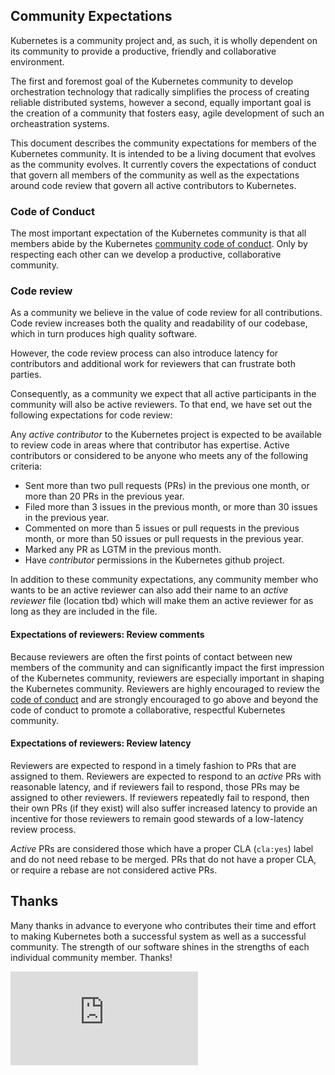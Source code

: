 ## Community Expectations

Kubernetes is a community project and, as such, it is wholly dependent on
its community to provide a productive, friendly and collaborative environment.

The first and foremost goal of the Kubernetes community to develop orchestration
technology that radically simplifies the process of creating reliable
distributed systems, however a second, equally important goal is the creation
of a community that fosters easy, agile development of such an orcheastration
systems.

This document describes the community expectations for
members of the Kubernetes community.  It is intended to be a living document
that evolves as the community evolves.  It currently covers the expectations
of conduct that govern all members of the community as well as the expectations
around code review that govern all active contributors to Kubernetes.

### Code of Conduct

The most important expectation of the Kubernetes community is that all members
abide by the Kubernetes [community code of conduct](code-of-conduct.md).
Only by respecting each other can we develop a productive, collaborative
community.

### Code review

As a community we believe in the value of code review for all contributions.
Code review increases both the quality and readability of our codebase, which
in turn produces high quality software.

However, the code review process can also introduce latency for contributors
and additional work for reviewers that can frustrate both parties.

Consequently, as a community we expect that all active participants in the
community will also be active reviewers.  To that end, we have set out the
following expectations for code review:

Any *active contributor* to the Kubernetes project is expected to be available
to review code in areas where that contributor has expertise.  Active
contributors or considered to be anyone who meets any of the following criteria:
   * Sent more than two pull requests (PRs) in the previous one month, or more
   than 20 PRs in the previous year.
   * Filed more than 3 issues in the previous month, or more than 30 issues in
   the previous year.
   * Commented on more than 5 issues or pull requests in the previous month, or
   more than 50 issues or pull requests in the previous year.
   * Marked any PR as LGTM in the previous month.
   * Have *contributor* permissions in the Kubernetes github project.

In addition to these community expectations, any community member who wants to
be an active reviewer can also add their name to an *active reviewer* file
(location tbd) which will make them an active reviewer for as long as they
are included in the file.

#### Expectations of reviewers: Review comments

Because reviewers are often the first points of contact between new members of
the community and can significantly impact the first impression of the
Kubernetes community, reviewers are especially important in shaping the
Kubernetes community.  Reviewers are highly encouraged to review the
[code of conduct](code-of-conduct.md) and are strongly encouraged to go above
and beyond the code of conduct to promote a collaborative, respectful
Kubernetes community.

#### Expectations of reviewers: Review latency

Reviewers are expected to respond in a timely fashion to PRs that are assigned
to them.  Reviewers are expected to respond to an *active* PRs with reasonable
latency, and if reviewers fail to respond, those PRs may be assigned to other
reviewers.  If reviewers repeatedly fail to respond, then their own PRs (if
they exist) will also suffer increased latency to provide an incentive for
those reviewers to remain good stewards of a low-latency review process.

*Active* PRs are considered those which have a proper CLA (`cla:yes`) label
and do not need rebase to be merged.  PRs that do not have a proper CLA, or
require a rebase are not considered active PRs.

## Thanks

Many thanks in advance to everyone who contributes their time and effort to
making Kubernetes both a successful system as well as a successful community.
The strength of our software shines in the strengths of each individual
community member.  Thanks!

[![Analytics](https://kubernetes-site.appspot.com/UA-36037335-10/GitHub/community-expectations.md?pixel)]()
